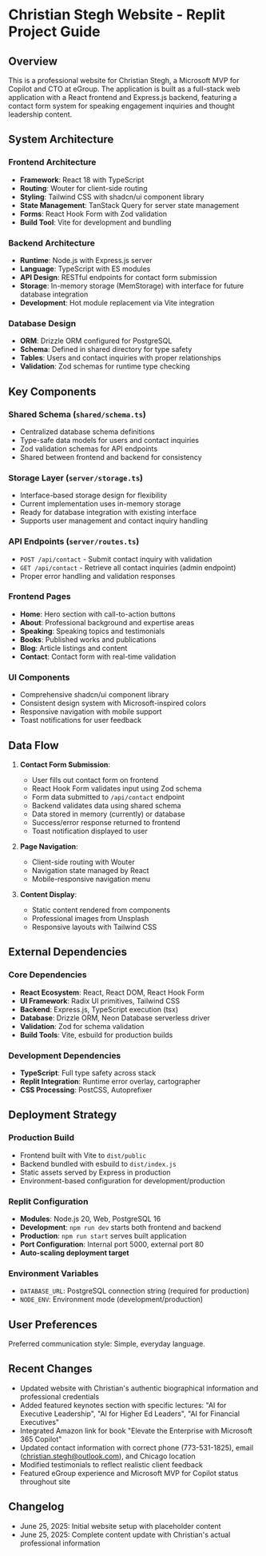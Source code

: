 # Christian Stegh Website - Replit Project Guide

## Overview

This is a professional website for Christian Stegh, a Microsoft MVP for Copilot and CTO at eGroup. The application is built as a full-stack web application with a React frontend and Express.js backend, featuring a contact form system for speaking engagement inquiries and thought leadership content.

## System Architecture

### Frontend Architecture
- **Framework**: React 18 with TypeScript
- **Routing**: Wouter for client-side routing
- **Styling**: Tailwind CSS with shadcn/ui component library
- **State Management**: TanStack Query for server state management
- **Forms**: React Hook Form with Zod validation
- **Build Tool**: Vite for development and bundling

### Backend Architecture
- **Runtime**: Node.js with Express.js server
- **Language**: TypeScript with ES modules
- **API Design**: RESTful endpoints for contact form submission
- **Storage**: In-memory storage (MemStorage) with interface for future database integration
- **Development**: Hot module replacement via Vite integration

### Database Design
- **ORM**: Drizzle ORM configured for PostgreSQL
- **Schema**: Defined in shared directory for type safety
- **Tables**: Users and contact inquiries with proper relationships
- **Validation**: Zod schemas for runtime type checking

## Key Components

### Shared Schema (`shared/schema.ts`)
- Centralized database schema definitions
- Type-safe data models for users and contact inquiries
- Zod validation schemas for API endpoints
- Shared between frontend and backend for consistency

### Storage Layer (`server/storage.ts`)
- Interface-based storage design for flexibility
- Current implementation uses in-memory storage
- Ready for database integration with existing interface
- Supports user management and contact inquiry handling

### API Endpoints (`server/routes.ts`)
- `POST /api/contact` - Submit contact inquiry with validation
- `GET /api/contact` - Retrieve all contact inquiries (admin endpoint)
- Proper error handling and validation responses

### Frontend Pages
- **Home**: Hero section with call-to-action buttons
- **About**: Professional background and expertise areas
- **Speaking**: Speaking topics and testimonials
- **Books**: Published works and publications
- **Blog**: Article listings and content
- **Contact**: Contact form with real-time validation

### UI Components
- Comprehensive shadcn/ui component library
- Consistent design system with Microsoft-inspired colors
- Responsive navigation with mobile support
- Toast notifications for user feedback

## Data Flow

1. **Contact Form Submission**:
   - User fills out contact form on frontend
   - React Hook Form validates input using Zod schema
   - Form data submitted to `/api/contact` endpoint
   - Backend validates data using shared schema
   - Data stored in memory (currently) or database
   - Success/error response returned to frontend
   - Toast notification displayed to user

2. **Page Navigation**:
   - Client-side routing with Wouter
   - Navigation state managed by React
   - Mobile-responsive navigation menu

3. **Content Display**:
   - Static content rendered from components
   - Professional images from Unsplash
   - Responsive layouts with Tailwind CSS

## External Dependencies

### Core Dependencies
- **React Ecosystem**: React, React DOM, React Hook Form
- **UI Framework**: Radix UI primitives, Tailwind CSS
- **Backend**: Express.js, TypeScript execution (tsx)
- **Database**: Drizzle ORM, Neon Database serverless driver
- **Validation**: Zod for schema validation
- **Build Tools**: Vite, esbuild for production builds

### Development Dependencies
- **TypeScript**: Full type safety across stack
- **Replit Integration**: Runtime error overlay, cartographer
- **CSS Processing**: PostCSS, Autoprefixer

## Deployment Strategy

### Production Build
- Frontend built with Vite to `dist/public`
- Backend bundled with esbuild to `dist/index.js`
- Static assets served by Express in production
- Environment-based configuration for development/production

### Replit Configuration
- **Modules**: Node.js 20, Web, PostgreSQL 16
- **Development**: `npm run dev` starts both frontend and backend
- **Production**: `npm run start` serves built application
- **Port Configuration**: Internal port 5000, external port 80
- **Auto-scaling deployment target**

### Environment Variables
- `DATABASE_URL`: PostgreSQL connection string (required for production)
- `NODE_ENV`: Environment mode (development/production)

## User Preferences

Preferred communication style: Simple, everyday language.

## Recent Changes

- Updated website with Christian's authentic biographical information and professional credentials
- Added featured keynotes section with specific lectures: "AI for Executive Leadership", "AI for Higher Ed Leaders", "AI for Financial Executives"  
- Integrated Amazon link for book "Elevate the Enterprise with Microsoft 365 Copilot"
- Updated contact information with correct phone (773-531-1825), email (christian.stegh@outlook.com), and Chicago location
- Modified testimonials to reflect realistic client feedback
- Featured eGroup experience and Microsoft MVP for Copilot status throughout site

## Changelog

- June 25, 2025: Initial website setup with placeholder content
- June 25, 2025: Complete content update with Christian's actual professional information